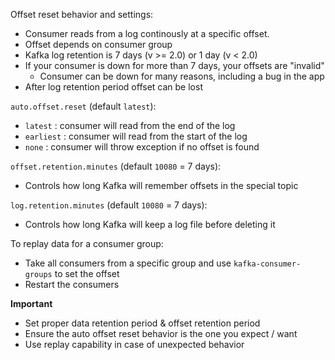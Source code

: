 Offset reset behavior and settings:

- Consumer reads from a log continously at a specific offset.
- Offset depends on consumer group
- Kafka log retention is 7 days (v >= 2.0) or 1 day (v < 2.0)
- If your consumer is down for more than 7 days, your offsets are "invalid"
  - Consumer can be down for many reasons, including a bug in the app
- After log retention period offset can be lost

`auto.offset.reset` (default `latest`):
- `latest` : consumer will read from the end of the log
- `earliest` : consumer will read from the start of the log
- `none` : consumer will throw exception if no offset is found

`offset.retention.minutes` (default `10080` = 7 days):
- Controls how long Kafka will remember offsets in the special topic

`log.retention.minutes` (default `10080` = 7 days):
- Controls how long Kafka will keep a log file before deleting it

To replay data for a consumer group:
- Take all consumers from a specific group and use `kafka-consumer-groups` to set the offset
- Restart the consumers

**Important**
- Set proper data retention period & offset retention period
- Ensure the auto offset reset behavior is the one you expect / want
- Use replay capability in case of unexpected behavior